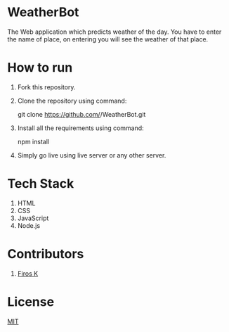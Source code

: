 # WeatherBot

The Web application which predicts weather of the day.
You have to enter the name of place, on entering you will see the weather of that place.

# How to run

1. Fork this repository.
2. Clone the repository using command:

    git clone https://github.com/<your-username>/WeatherBot.git

3. Install all the requirements using command:

    npm install

4. Simply go live using live server or any other server.

# Tech Stack

1. HTML
2. CSS
3. JavaScript
4. Node.js

# Contributors

1. [Firos K](https://github.com/firoz3130)

# License

[MIT](LICENSE)
